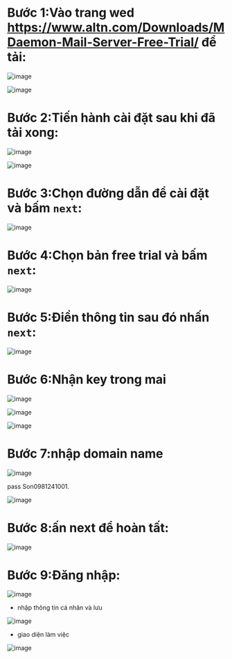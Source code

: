 # Bước 1:Vào trang wed https://www.altn.com/Downloads/MDaemon-Mail-Server-Free-Trial/ để tải:
![image](https://user-images.githubusercontent.com/110179869/192427277-b319490b-3f41-4a3a-8270-f961bb2fcf53.png)

![image](https://user-images.githubusercontent.com/110179869/192427486-1019b25e-2961-4915-afff-3198e0eb9086.png)

# Bước 2:Tiến hành cài đặt sau khi đã tải xong:
![image](https://user-images.githubusercontent.com/110179869/192427600-e7e4428c-8519-4ed8-8294-5d14f34f51e1.png)

![image](https://user-images.githubusercontent.com/110179869/192427727-5cb8f3aa-4e06-4d51-b0ad-78341f2c6e00.png)

# Bước 3:Chọn đường dẫn để cài đặt và bấm `next`:
![image](https://user-images.githubusercontent.com/110179869/192428030-8837f295-0a9f-4c7c-ba3a-e9ad0de6cd52.png)

# Bước 4:Chọn bản free trial và bấm `next`:
![image](https://user-images.githubusercontent.com/110179869/192428163-cd650f57-b15b-4e57-8c1c-eeb1ee7a868b.png)

# Bước 5:Điền thông tin sau đó nhấn `next`:
![image](https://user-images.githubusercontent.com/110179869/192428443-b169b425-24b2-4648-826a-b4eaea47b046.png)

# Bước 6:Nhận key trong mai
![image](https://user-images.githubusercontent.com/110179869/192428698-e9b97481-a857-4247-82ad-b5cd32f3d595.png)

![image](https://user-images.githubusercontent.com/110179869/192428761-a2e497b7-d028-4d83-bb7e-fc9f2848b4c6.png)

![image](https://user-images.githubusercontent.com/110179869/192428813-c573873f-0839-4075-b368-df6e00c30d01.png)

# Bước 7:nhập domain name
![image](https://user-images.githubusercontent.com/110179869/192429441-373e401a-9632-4e0a-9410-7a802a011eaf.png)

pass Son0981241001.

![image](https://user-images.githubusercontent.com/110179869/192429575-6d03f983-7d58-4bd3-9d7f-c042647ceefa.png)

# Bước 8:ấn next để hoàn tất:
![image](https://user-images.githubusercontent.com/110179869/192429689-0b3b8a62-a1dd-4524-82ab-53bf93359a38.png)

# Bước 9:Đăng nhập:
![image](https://user-images.githubusercontent.com/110179869/192429825-04fdb6bb-fc7d-4976-acdf-fecc97e9f421.png)

- nhập thông tin cá nhân và lưu

![image](https://user-images.githubusercontent.com/110179869/192429881-46bf6978-a21d-448e-9b6a-33cf80605451.png)

- giao diện làm việc

![image](https://user-images.githubusercontent.com/110179869/192429926-e5390a42-288d-4acd-b148-a6798864d810.png)

